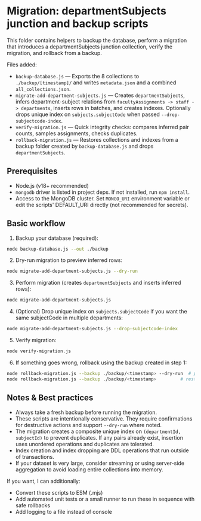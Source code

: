 # Migration: departmentSubjects junction and backup scripts

This folder contains helpers to backup the database, perform a migration that introduces a departmentSubjects junction collection, verify the migration, and rollback from a backup.

Files added:

- `backup-database.js` — Exports the 8 collections to `./backup/[timestamp]/` and writes `metadata.json` and a combined `all_collections.json`.
- `migrate-add-department-subjects.js` — Creates `departmentSubjects`, infers department-subject relations from `facultyAssignments -> staff -> departments`, inserts rows in batches, and creates indexes. Optionally drops unique index on `subjects.subjectCode` when passed `--drop-subjectcode-index`.
- `verify-migration.js` — Quick integrity checks: compares inferred pair counts, samples assignments, checks duplicates.
- `rollback-migration.js` — Restores collections and indexes from a backup folder created by `backup-database.js` and drops `departmentSubjects`.

Prerequisites
-------------

- Node.js (v18+ recommended)
- `mongodb` driver is listed in project deps. If not installed, run `npm install`.
- Access to the MongoDB cluster. Set `MONGO_URI` environment variable or edit the scripts' DEFAULT_URI directly (not recommended for secrets).

Basic workflow
--------------

1. Backup your database (required):

```bash
node backup-database.js --out ./backup
```

2. Dry-run migration to preview inferred rows:

```bash
node migrate-add-department-subjects.js --dry-run
```

3. Perform migration (creates `departmentSubjects` and inserts inferred rows):

```bash
node migrate-add-department-subjects.js
```

4. (Optional) Drop unique index on `subjects.subjectCode` if you want the same subjectCode in multiple departments:

```bash
node migrate-add-department-subjects.js --drop-subjectcode-index
```

5. Verify migration:

```bash
node verify-migration.js
```

6. If something goes wrong, rollback using the backup created in step 1:

```bash
node rollback-migration.js --backup ./backup/<timestamp> --dry-run  # preview
node rollback-migration.js --backup ./backup/<timestamp>         # restore
```

Notes & Best practices
----------------------

- Always take a fresh backup before running the migration.
- These scripts are intentionally conservative. They require confirmations for destructive actions and support `--dry-run` where noted.
- The migration creates a composite unique index on `(departmentId, subjectId)` to prevent duplicates. If any pairs already exist, insertion uses unordered operations and duplicates are tolerated.
- Index creation and index dropping are DDL operations that run outside of transactions.
- If your dataset is very large, consider streaming or using server-side aggregation to avoid loading entire collections into memory.

If you want, I can additionally:

- Convert these scripts to ESM (.mjs)
- Add automated unit tests or a small runner to run these in sequence with safe rollbacks
- Add logging to a file instead of console
